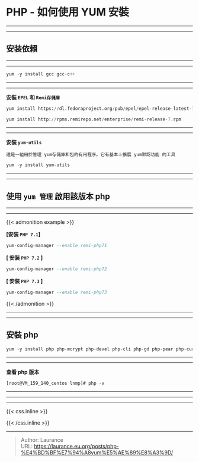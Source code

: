 # PHP - 如何使用 YUM 安裝


***
***

**安装依賴**
--------

***
***

```sql
yum -y install gcc gcc-c++
```

***
***

**安裝 `EPEL` 和 `Remi存儲庫`**

```sql
yum install https://dl.fedoraproject.org/pub/epel/epel-release-latest-7.noarch.rpm

yum install http://rpms.remirepo.net/enterprise/remi-release-7.rpm
```

***
***

**安装 `yum-utils`**

`這是一組用於管理 yum存儲庫和包的有用程序。它有基本上擴展 yum默認功能 的工具`

```sql
yum -y install yum-utils
```

***
***

**使用 `yum 管理` 啟用該版本 php**
-----

***
***

{{< admonition example >}}

**[安装 `PHP 7.1`]**

```sql
yum-config-manager --enable remi-php71
```

**[ 安装 `PHP 7.2` ]**

```sql
yum-config-manager --enable remi-php72 
```

**[ 安装 `PHP 7.3` ]**

```sql
yum-config-manager --enable remi-php73
```

{{< /admonition >}}

***
***

**安裝 php**
-----

```sql
yum -y install php php-mcrypt php-devel php-cli php-gd php-pear php-curl php-fpm php-mysql php-ldap php-zi
```

***
***

**查看 php 版本**

```sql
[root@VM_159_140_centos lnmp]# php -v
```

***
***


***

{{< css.inline >}}
<style>
.emojify {
	font-family: Apple Color Emoji, Segoe UI Emoji, NotoColorEmoji, Segoe UI Symbol, Android Emoji, EmojiSymbols;
	font-size: 2rem;
	vertical-align: middle;
}
@media screen and (max-width:650px) {
  .nowrap {
    display: block;
    margin: 25px 0;
  }
}
</style>
{{< /css.inline >}}


---

> Author: Laurance  
> URL: https://laurance.eu.org/posts/php-%E4%BD%BF%E7%94%A8yum%E5%AE%89%E8%A3%9D/  

